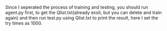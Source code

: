 Since I seperated the process of training and testing, you should run agent.py first, to get the Qlist.txt(already exsit, but you can delete and train again) and then run test.py using Qlist.txt to print the result, here I set the try times as 1000.